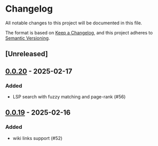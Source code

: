 # Changelog

All notable changes to this project will be documented in this file.

The format is based on [Keep a Changelog](https://keepachangelog.com/en/1.0.0/),
and this project adheres to [Semantic Versioning](https://semver.org/spec/v2.0.0.html).

## [Unreleased]

## [0.0.20](https://github.com/iwe-org/iwe/compare/liwe-v0.0.19...liwe-v0.0.20) - 2025-02-17

### Added

- LSP search with fuzzy matching and page-rank (#56)

## [0.0.19](https://github.com/iwe-org/iwe/compare/liwe-v0.0.18...liwe-v0.0.19) - 2025-02-16

### Added

- wiki links support (#52)
